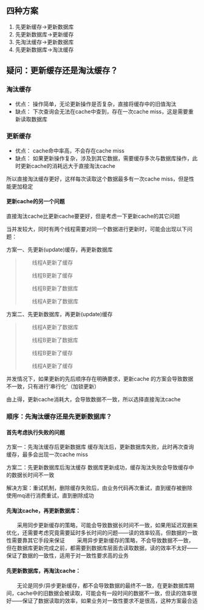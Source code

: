 ## 四种方案
1. 先更新缓存->更新数据库
2. 先更新数据库->更新缓存
3. 先淘汰缓存->更新数据库
4. 先更新数据库->淘汰缓存

## 疑问：更新缓存还是淘汰缓存？
### 淘汰缓存
- 优点： 操作简单，无论更新操作是否复杂，直接将缓存中的旧值淘汰
- 缺点： 下次查询会无法在cache中查到，存在一次cache miss，这是需要重新读取数据库

### 更新缓存
- 优点： cache命中率高，不会存在cache miss
- 缺点： 如果更新操作复杂，涉及到其它数据，需要缓存多次与数据库操作，此时更新cache的消耗远大于直接淘汰cache

所以直接淘汰缓存更好，这样每次读取这个数据最多有一次cache miss，但是性能更加稳定

#### 更新cache的另一个问题
直接淘汰cache比更新cache要更好，但是考虑一下更新cache的其它问题


当并发较大，同时有两个线程需要对同一个数据进行更新时，可能会出现以下问题：

方案一、先更新(update)缓存，再更新数据库

>  线程A更新了缓存
>
>  线程B更新了缓存
>
>  线程B更新了数据库
>
>  线程A更新了数据库

方案二、先更新数据库，再更新(update)缓存

>  线程A更新了数据库
>
>  线程B更新了数据库
>
>  线程B更新了缓存
>
>  线程A更新了缓存

并发情况下，如果更新的先后顺序存在明确要求，更新cache 的方案会导致数据不一致，只有进行‘串行化’（加锁更新）

由上得，更新cache消耗大，会导致数据不一致，所以选择直接淘汰cache

### 顺序：先淘汰缓存还是先更新数据库？

#### 首先考虑执行失败的问题

方案一：先淘汰缓存后更新数据库
缓存淘汰后，更新数据库失败，此时再次查询缓存，最多会出现一次cache miss

方案二：先更新数据库后淘汰缓存
数据库更新成功，缓存淘汰失败会导致缓存中的数据长时间不一致

解决方案：重试机制，删除缓存失败后，由业务代码再次重试，直到缓存被删除
使用mq进行消费重试，直到删除成功

#### 先淘汰cache，再更新数据库：
  采用同步更新缓存的策略，可能会导致数据长时间不一致，如果用延迟双删来优化，还需要考虑究竟需要延时多长时间的问题——读的效率较高，但数据的一致性需要靠其它手段来保证
  采用异步更新缓存的策略，不会导致数据不一致，但在数据库更新完成之前，都需要到数据库层面去读取数据，读的效率不太好——保证了数据的一致性，适用于对一致性要求高的业务
#### 先更新数据库，再淘汰cache：
  无论是同步/异步更新缓存，都不会导致数据的最终不一致，在更新数据库期间，cache中的旧数据会被读取，可能会有一段时间的数据不一致，但读的效率很好——保证了数据读取的效率，如果业务对一致性要求不是很高，这种方案最合适